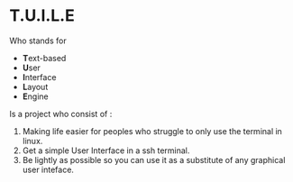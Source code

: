 # T.U.I.L.E

Who stands for

- **T**ext-based
- **U**ser
- **I**nterface
- **L**ayout
- **E**ngine

Is a project who consist of :

1. Making life easier for peoples who struggle to only use the terminal in linux.
2. Get a simple User Interface in a ssh terminal.
3. Be lightly as possible so you can use it as a substitute of any graphical user inteface.

